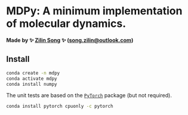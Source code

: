 # MDPy: A minimum implementation of molecular dynamics.

**Made by ✨ [Zilin Song](https://github.com/ZL-Song) ✨ (song.zilin@outlook.com)**

## Install

```bash
conda create -n mdpy
conda activate mdpy
conda install numpy
```

The unit tests are based on the [`PyTorch`](https://pytorch.org/) package (but not required).
```bash
conda install pytorch cpuonly -c pytorch
```